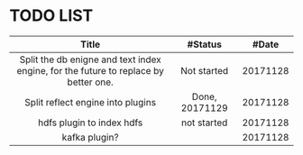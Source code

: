# TODO LIST

| Title | #Status  | #Date |
| :---: | :---: | :---: |
| Split the db enigne and text index engine, for the future to replace by better one. | Not started | 20171128 |
| Split reflect engine into plugins | Done, 20171129 | 20171128 |
| hdfs plugin to index hdfs | not started | 20171128 |
| kafka plugin? | | 20171128 |

